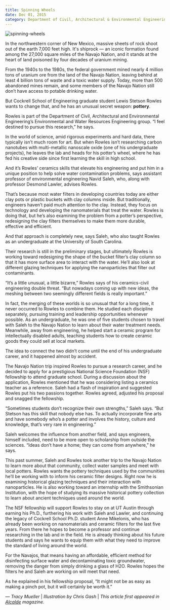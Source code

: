 ```yaml
--- 
title: Spinning Wheels
date: Dec 01, 2015
category: Department of Civil, Architectural & Environmental Engineering | Cockrell School of Engineering
---
```


![spinning-wheels](http://research.utexas.edu/showcase/assets/js/fileman/Uploads/spinning-wheels.jpg)

In the northwestern corner of New Mexico, massive sheets of rock shoot out of the earth 7,000 feet high. It's shiprock — an iconic formation found among the 27,000 square miles of the Navajo Nation, and it stands at the heart of land poisoned by four decades of uranium mining. 

From the 1940s to the 1980s, the federal government mined nearly 4 million tons of uranium ore from the land of the Navajo Nation, leaving behind at least 4 billion tons of waste and a toxic water supply. Today, more than 500 abandoned mines remain, and some members of the Navajo Nation still don’t have access to potable drinking water.

But Cockrell School of Engineering graduate student Lewis Stetson Rowles wants to change that, and he has an unusual secret weapon: **pottery**.

Rowles is part of the Department of Civil, Architectural and Environmental Engineering’s Environmental and Water Resources Engineering group. “I feel destined to pursue this research,” he says.

In the world of science, amid rigorous experiments and hard data, there typically isn’t much room for art. But when Rowles isn’t researching carbon nanotubes with multi-metallic nanoscale oxide (one of his undergraduate projects), he leaves the lab and heads for his potter’s wheel, where he has fed his creative side since first learning the skill in high school.

And it’s Rowles’ ceramics skills that elevate his engineering and put him in a unique position to help solve water contamination problems, says assistant professor of environmental engineering Navid Saleh, who, along with professor Desmond Lawler, advises Rowles.

That’s because most water filters in developing countries today are either clay pots or plastic buckets with clay columns inside. But traditionally, engineers haven’t paid much attention to the clay. Instead, they focus on technology and developing the nanomaterials that treat the water. Rowles is doing that, but he’s also examining the problem from a potter’s perspective, redesigning the clay filters themselves to make them more durable, effective and efficient.

And that approach is completely new, says Saleh, who also taught Rowles as an undergraduate at the University of South Carolina.

Their research is still in the preliminary stages, but ultimately Rowles is working toward redesigning the shape of the bucket filter’s clay column so that it has more surface area to interact with the water. He’ll also look at different glazing techniques for applying the nanoparticles that filter out contaminants.

“It’s a little unusual, a little bizarre,” Rowles says of his ceramics-civil engineering double threat. “But nowadays coming up with new ideas, the meshing between two seemingly different fields is really important.”

In fact, the merging of these worlds is so unusual that for a long time, it never occurred to Rowles to combine them. He studied each discipline separately, pursuing training and leadership opportunities whenever possible. As an undergraduate, he was one of five students chosen to travel with Saleh to the Navajo Nation to learn about their water treatment needs. Meanwhile, away from engineering, he helped start a ceramic program for intellectually disabled adults, teaching students how to create ceramic goods they could sell at local markets.

The idea to connect the two didn’t come until the end of his undergraduate career, and it happened almost by accident.

The Navajo Nation trip inspired Rowles to pursue a research career, and he decided to apply for a prestigious National Science Foundation (NSF) fellowship to attend graduate school. During a discussion about the application, Rowles mentioned that he was considering listing a ceramics teacher as a reference. Saleh had a flash of inspiration and suggested Rowles put his two passions together. Rowles agreed, adjusted his proposal and snagged the fellowship.

“Sometimes students don’t recognize their own strengths,” Saleh says. “But Stetson has this skill that nobody else has. To actually incorporate fine arts and have somebody who’s a potter and involves the history, culture and knowledge, that’s very rare in engineering.”

Saleh welcomes the influence from another field, and says engineers, himself included, need to be more open to scholarship from outside the sciences. “Ideas don’t have a home; they can come from anywhere,” he says.

This past summer, Saleh and Rowles took another trip to the Navajo Nation to learn more about that community, collect water samples and meet with local potters. Rowles wants the pottery techniques used by the communities he’ll be working with to inform his ceramic filter designs. Right now he is examining historical glazing techniques and their interaction with nanoparticles. He is also working toward an internship with the Smithsonian Institution, with the hope of studying its massive historical pottery collection to learn about ancient techniques used around the world.

The NSF fellowship will support Rowles to stay on at UT Austin through earning his Ph.D., furthering his work with Saleh and Lawler, and continuing the legacy of Cockrell School Ph.D. student Anne Mikelonis, who has already been working on nanomaterials and ceramic filters for the last five years. From there he hopes to become a professor and continue researching in the lab and in the field. He is already thinking about his future students and says he wants to equip them with what they need to improve the standard of living around the world.

For the Navajos, that means having an affordable, efficient method for disinfecting surface water and decontaminating toxic groundwater, removing the danger from simply drinking a glass of H2O. Rowles hopes the filters he and Saleh are working on will meet that need.

As he explained in his fellowship proposal, “It might not be as easy as making a pinch pot, but it will certainly be worth it.”

_— Tracy Mueller_ | _Illustration by Chris Gash_ | _This article first appeared in [Alcalde](http://alcalde.texasexes.org/2015/07/spinning-wheels/) magazine._